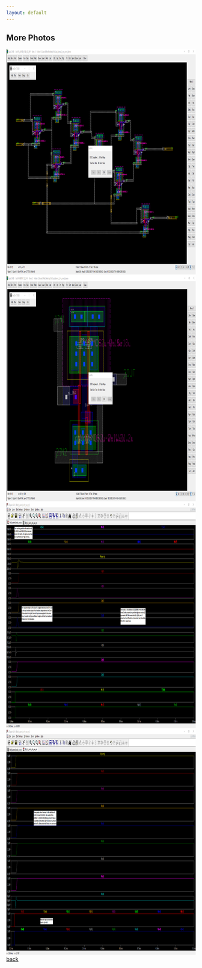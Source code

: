 ```yaml
---
layout: default
---
```


## More Photos

<a><img src="assets/images/fa_midlevel.png" width="700" height="600" border="0"></a>
<br>
<a><img src="assets/images/fa_bottomlevel.png" width="700" height="600" border="0"></a>
<br>
<a><img src="assets/images/8bit_ex1.png" width="700" height="600" border="0"></a>
<br>
<a><img src="assets/images/8bit_ex2.png" width="700" height="600" border="0"></a>
<br>
[back](./)
